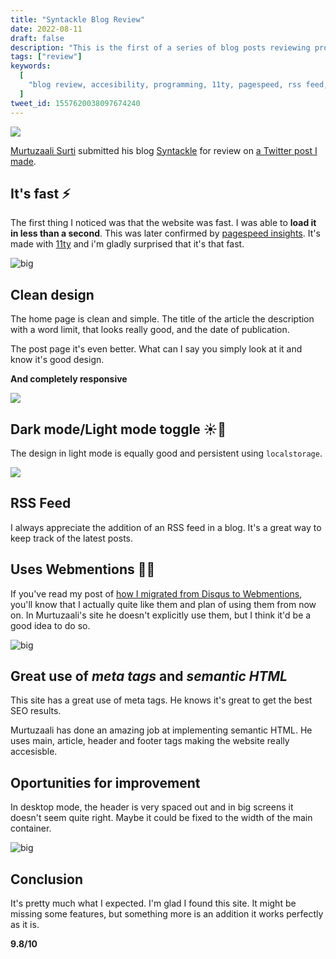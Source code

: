 ```yaml
---
title: "Syntackle Blog Review"
date: 2022-08-11
draft: false
description: "This is the first of a series of blog posts reviewing programming blogs from creators."
tags: ["review"]
keywords:
  [
    "blog review, accesibility, programming, 11ty, pagespeed, rss feed, webmentions",
  ]
tweet_id: 1557620038097674240
---
```


![](https://i.imgur.com/SAaYjRX.png)

[Murtuzaali Surti](https://twitter.com/murtuza_surti) submitted his blog [Syntackle](https://syntackle.live) for review on [a Twitter post I made](https://twitter.com/DatsGabs/status/1557576403176112129).

## It's fast ⚡

The first thing I noticed was that the website was fast. I was able to **load it in less than a second**. This was later confirmed by [pagespeed insights](https://pagespeed.web.dev/). It's made with [11ty](https://www.11ty.dev/) and i'm gladly surprised that it's that fast.

![big](https://i.imgur.com/A6o2s1L.png)

## Clean design

The home page is clean and simple. The title of the article the description with a word limit, that looks really good, and the date of publication.

The post page it's even better. What can I say you simply look at it and know it's good design.

**And completely responsive**

![](https://i.imgur.com/38zRd1Z.png)

## Dark mode/Light mode toggle ☀️🌙

The design in light mode is equally good and persistent using `localstorage`.

![](https://i.imgur.com/GYnf6S6.png)

## RSS Feed

I always appreciate the addition of an RSS feed in a blog. It's a great way to keep track of the latest posts.

## Uses Webmentions 🙌🙌

If you've read my post of [how I migrated from Disqus to Webmentions](https://gabriellazcano.com/blog/why-you-might-replace-disqus-with-webmentions/), you'll know that I actually quite like them and plan of using them from now on. In Murtuzaali's site he doesn't explicitly use them, but I think it'd be a good idea to do so.

![big](https://i.imgur.com/wEii3NR.png)

## Great use of _meta tags_ and _semantic HTML_

This site has a great use of meta tags. He knows it's great to get the best SEO results.

Murtuzaali has done an amazing job at implementing semantic HTML. He uses main, article, header and footer tags making the website really accesisble.

## Oportunities for improvement

In desktop mode, the header is very spaced out and in big screens it doesn't seem quite right. Maybe it could be fixed to the width of the main container.

![big](https://i.imgur.com/6bwQNkV.png)

## Conclusion

It's pretty much what I expected. I'm glad I found this site. It might be missing some features, but something more is an addition it works perfectly as it is.

**9.8/10**
